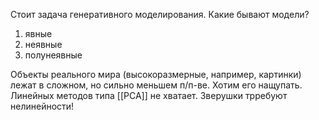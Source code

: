 Стоит задача генеративного моделирования.
Какие бывают модели?
1) явные
2) неявные
3) полунеявные

Объекты реального мира (высокоразмерные, например, картинки) лежат в сложном, но сильно меньшем п/п-ве. Хотим его нащупать. Линейных методов типа [[PCA]] не хватает. Зверушки трребуют нелинейности!